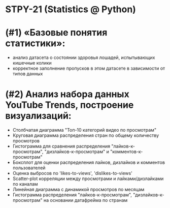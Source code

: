 # STPY-21 (Statistics @ Python)

# (#1) «Базовые понятия статистики»: 
- анализ датасета о состоянии здоровья лошадей, испытывающих кишечные колики
- корректное заполнение пропусков в этом датасете в зависимости от типов данных

# (#2) Анализ набора данных YouTube Trends, построение визуализаций:
- Столбчатая диаграмма "Топ-10 категорий видео по просмотрам"
- Круговая диаграмма распределения стран по общему количеству просмотров
- Гистограмма для сравнения распределения "лайков-к-просмотрам", "дизлайков-к-просмотрам" и "комментов-к-просмотрам"
- Боксплот для оценки распределения лайков, дизлайков и комментов пользователей
- Оценка выбросов по 'likes-to-views', 'dislikes-to-views'
- Scatter-plot корреляции между просмотрами и лайками/дизлайками по каналам
- Линейная диаграмма с динамикой просмотров по месяцам
- Гистограмма распределения "лайков-к-просмотрам", "дизлайков-к-просмотрам" на основании датафрейма по странам
